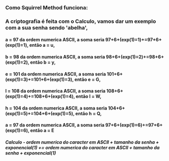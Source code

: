 ### Como Squirrel Method funciona:

### A criptografia é feita com o **Calculo**, vamos dar um exemplo com a sua senha sendo 'abelha',
#### a = 97 da ordem numerica ASCII, a soma seria 97+6+(exp(1)=1)+=97+6+(exp(1)=1), então a = u,
#### b = 98 da ordem numerica ASCII, a soma seria 98+6+(exp(1)=2)+=98+6+(exp(1)=2), então b = y,
#### e = 101 da ordem numerica ASCII, a soma seria 101+6+(exp(1)=3)+=101+6+(exp(1)=3), então e = G,
#### l = 108 da ordem numerica ASCII, a soma seria 108+6+(exp(1)=4)+=108+6+(exp(1)=4), então l = W,
#### h = 104 da ordem numerica ASCII, a soma seria 104+6+(exp(1)=5)+=104+6+(exp(1)=5), então h = Q,
#### a = 97 da ordem numerica ASCII, a soma seria 97+6+(exp(1)=6)+=97+6+(exp(1)=6), então a = E

#### *Calculo - ordem numerica do caracter em ASCII + tamanho da senha + exponencial(1) += ordem numerica do caracter em ASCII + tamanho da senha + exponencial(1)*